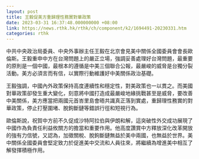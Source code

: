 ```yaml
---
layout: post
title: 王毅促美方重歸理性務實對華政策
date: 2023-03-31 16:37:48.000000000 +08:00
link: https://news.rthk.hk/rthk/ch/component/k2/1694491-20230331.htm
categories: rthk
---
```


中共中央政治局委員、中央外事辦主任王毅在北京會見美中關係全國委員會會長歐倫斯。王毅重申中方在台灣問題上的嚴正立場，強調妥善處理好台灣問題，最重要的原則是一個中國，最根本的遵循是中美三個聯合公報，最嚴峻的威脅是台獨分裂活動。美方必須言而有信，以實際行動維護好中美關係政治基礎。

王毅強調，中國內外政策保持高度連續性和穩定性，對美政策也一以貫之。而美國對華政策卻發生重大變化，刻意將中國打造成最嚴峻地緣挑戰甚至是威脅，要改善中美關係，美方應當把兩國元首峇里島會晤共識真正落到實處，重歸理性務實的對華政策，停止打壓圍堵、脫鉤斷鏈等錯誤行徑和短視行為。

歐倫斯說，祝賀中方前不久促成沙特阿拉伯與伊朗和解，這突破性外交成功展現了中國作為負責任利益攸關方的擔當和重要作用。他高度讚賞中方釋放深化改革開放的強有力信號，又認為，加徵關稅、脫鉤斷鏈無益於美中兩國，也無益於世界。美中關係全國委員會堅定致力於促進美中交流和人員往來，將繼續為增進美中相互了解發揮積極作用。
